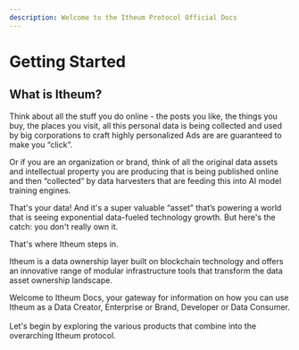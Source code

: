 ```yaml
---
description: Welcome to the Itheum Protocol Official Docs
---
```


# Getting Started

## What is Itheum?

Think about all the stuff you do online - the posts you like, the things you buy, the places you visit, all this personal data is being collected and used by big corporations to craft highly personalized Ads are are guaranteed to make you “click”.

Or if you are an organization or brand, think of all the original data assets and intellectual property you are producing that is being published online and then “collected” by data harvesters that are feeding this into AI model training engines.

That's your data! And it's a super valuable “asset” that’s powering a world that is seeing exponential data-fueled technology growth. But here's the catch: you don't really own it.&#x20;

That's where Itheum steps in.&#x20;

Itheum is a data ownership layer built on blockchain technology and offers an innovative range of modular infrastructure tools that transform the data asset ownership landscape.

Welcome to Itheum Docs, your gateway for information on how you can use Itheum as a Data Creator, Enterprise or Brand, Developer or Data Consumer.\
\
Let's begin by exploring the various products that combine into the overarching Itheum protocol.
